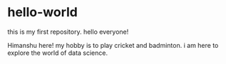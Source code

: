 # hello-world
this is my first repository.
hello everyone!

Himanshu here! my hobby is to play cricket and badminton.
i am here to explore the world of data science.
